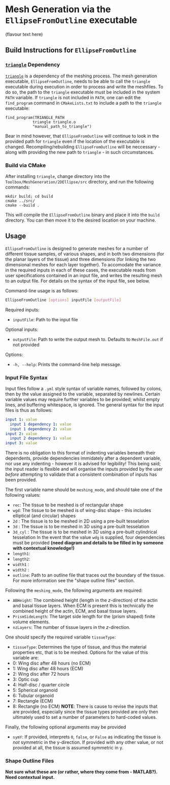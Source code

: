# Mesh Generation via the `EllipseFromOutline` executable

(flavour text here)

## Build Instructions for `EllipseFromOutline`

### [`triangle`]((https://www.cs.cmu.edu/~quake/triangle.html)) Dependency

[`triangle`](https://www.cs.cmu.edu/~quake/triangle.html) is a dependency of the meshing process.
The mesh generation executable, `EllipseFromOutline`, needs to be able to call the `triangle` executable during execution in order to process and write the meshfiles.
To do so, the path to the `triangle` executable must be included in the system `PATH` variable.
If `triangle` is not included in `PATH`, one can edit the `find_program` command in `CMakeLists.txt` to include a path to the `triangle` executable:
```
find_program(TRIANGLE_PATH
            triangle triangle.o
            "manual_path_to_triangle")
```

Bear in mind however, that `EllipseFromOutline` will continue to look in the provided path for `triangle` even if the location of the executable is changed.
Recompiling/rebuilding `EllipseFromOutline` will be neccessary - along with providing the new path to `triangle` - in such circumstances.

### Build via CMake

After installing `triangle`, change directory into the `Toolbox/MeshGeneration/2DEllipse/src` directory, and run the following commands:
```
mkdir build; cd build
cmake ../src/
cmake --build .
```
This will compile the `EllipseFromOutline` binary and place it into the `build` directory.
You can then move it to the desired location on your machine.

## Usage

`EllipseFromOutline` is designed to generate meshes for a number of different tissue samples, of various shapes, and in both two dimensions (for the planar layers of the tissue) and three dimensions (for linking the two dimensional meshes for each layer together). To accomodate the variance in the required inputs in each of these cases, the executable reads from user specifications contained in an input file, and writes the resulting mesh to an output file. For details on the syntax of the input file, see below.

Command-line usage is as follows:
```bash
EllipseFromOutline [options] inputFile [outputFile]
```
Required inputs:
- `inputFile`: Path to the input file

Optional inputs:
- `outputFile`: Path to write the output mesh to. Defaults to `MeshFile.out` if not provided

Options:
- `-h, --help`: Prints the command-line help message.

### Input File Syntax

Input files follow a `.yml` style syntax of variable names, followed by colons, then by the value assigned to the variable, separated by newlines.
Certain variable values may require further variables to be provided; whilst empty lines, and buffering whitespace, is ignored.
The general syntax for the input files is thus as follows:
```yml
input 1: value
  input 1 dependency 1: value
  input 1 dependency 2: value
input 2: value
  input 2 dependency 1: value
input 3: value
```
There is no obligation to this format of indenting variables beneath their dependents, provide dependencies immidately after a dependent variable, nor use any indenting - however it is advised for legibility!
This being said; the input reader is flexible and will organise the inputs provided by the user _before_ attempting to validate that a consistent combination of inputs has been provided.

The first variable name should be `meshing_mode`, and should take one of the following values:
- `rec`: The tissue to be meshed is of rectangular shape
- `wgd`: The tissue to be meshed is of wing-disc shape - this includes elliptical (and circular) shapes
- `2d` : The tissue is to be meshed in 2D using a pre-built tesselation
- `3d` : The tissue is to be meshed in 3D using a pre-built tesselation
- `3d_cyl` : The tissue is to be meshed in 3D using a pre-built cylindrical tesselation
In the event that the value `wdg` is supplied, four dependencies must be provided **(need diagram and details to be filled in by someone with contextual knowledge!)**
- `length1`:
- `length2`:
- `width1` :
- `width2` :
- `outline`: Path to an outline file that traces out the boundary of the tissue. For more information see the "shape outline files" section.

Following the `meshing_mode`, the following arguments are required:
- `ABHeight`: The combined height (length in the $z$-direction) of the actin and basal tissue layers. When ECM is present this is technically the combined height of the actin, ECM, and basal tissue layers.
- `PrismSideLength`: The target side length for the (prism shaped) finite volume elements.
- `nzLayers`: The number of tissue layers in the $z$-direction.

One should specify the required variable `tissueType`:
- `tissueType`: Determines the type of tissue, and thus the material properties etc, that is to be meshed.
Options for the value of this variable are:
- 0: Wing disc after 48 hours (no ECM)
- 1: Wing disc after 48 hours (ECM)
- 2: Wing disc after 72 hours
- 3: Optic cup
- 4: Half-disc / quarter circle
- 5: Spherical organoid
- 6: Tubular organoid
- 7: Rectangle (ECM)
- 8: Rectangle (no ECM)
**NOTE**: There is cause to revise the inputs that are provided, especially since the tissue types provided are only then ultimately used to set a number of parameters to hard-coded values.

Finally, the following optional arguments may be provided
- `symY`: If provided, interprets `0`, `false`, or `False` as indicating the tissue is _not_ symmetric in the y-direction. If provided with any other value, or not provided at all, the tissue is assumed symmetric in y.

### Shape Outline Files

**Not sure what these are (or rather, where they come from - MATLAB?). Need contextual input.**